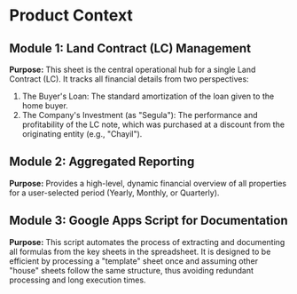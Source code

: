 # Product Context

## Module 1: Land Contract (LC) Management
**Purpose:** This sheet is the central operational hub for a single Land Contract (LC). It tracks all financial details from two perspectives:
1. The Buyer's Loan: The standard amortization of the loan given to the home buyer.
2. The Company's Investment (as "Segula"): The performance and profitability of the LC note, which was purchased at a discount from the originating entity (e.g., "Chayil").

## Module 2: Aggregated Reporting
**Purpose:** Provides a high-level, dynamic financial overview of all properties for a user-selected period (Yearly, Monthly, or Quarterly).

## Module 3: Google Apps Script for Documentation
**Purpose:** This script automates the process of extracting and documenting all formulas from the key sheets in the spreadsheet. It is designed to be efficient by processing a "template" sheet once and assuming other "house" sheets follow the same structure, thus avoiding redundant processing and long execution times.

